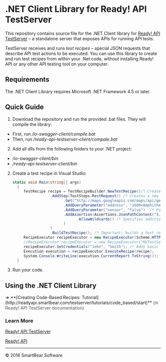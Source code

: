 
# .NET Client Library for Ready! API TestServer

This repository contains source file for the .NET Client library for [Ready! API TestServer](http://readyapi.smartbear.com/testserver/start) <html>&ndash;</html> a standalone server that exposes APIs for running API tests. 

TestServer receives and runs *test recipes* <html>&ndash;</html> special JSON requests that describe API test actions to be executed. You can use this library to create and run test recipes from within your .Net code, without installing Ready! API or any other API testing tool on your computer.

## Requirements

The .NET Client Library requires Microsoft .NET Framework 4.5 or later.

## Quick Guide

1. Download the repository and run the provided .bat files. They will compile the library:
 - First, run *<root folder>/io-swagger-client/compile.bat*
 - Then, run *<root folder>/ready-api-testserver-client/compale.bat*


2. Add all dlls from the following folders to your .NET project:
 - *<root folder>/io-swagger-client/bin*
 - *<root folder>/ready-api-testserver-client/bin*


2. Create a test recipe in Visual Studio:

	```cs
   static void Main(string[] args)
      {
         TestRecipe recipe = TestRecipeBuilder.NewTestRecipe()/* Creates a new test recipe. */
                     .AddStep(TestSteps.RestRequest() /* Creates a new test step (REST Request). */
                           .Get("http://maps.googleapis.com/maps/api/geocode/json") /* Specifies the GET method type and a request endpoint. */
                           .AddQueryParameter("address", "1600+Amphitheatre+Parkway,+Mountain+View,+CA")  /* Parameter string. */
                           .AddQueryParameter("sensor", "false")  /* Parameter string. */
                           .AddAssertion(Assertions.JsonPathContent("$.results[0].address_components[1].long_name", "Amphitheatre Parkway") /* Create a JsonPath Content assertion. The required assertion parameters are specified in the assertion constructor.*/
                                 .AllowWildcards() /* Specifies additional assertion parameters. */
                           )
                     )
                     .BuildTestRecipe(); /* Important: builds a test recipe for execution. */
         RecipeExecutor recipeExecutor = new RecipeExecutor(Scheme.HTTPS, "MyTestServer", 8443); /* Creates the runner object and specifies the TestServer address for it. */
         //RecipeExecutor recipeExecutor = new RecipeExecutor("MyTestServer", 8443); /* Creates the runner object and specifies the TestServer address for it. */
         recipeExecutor.SetCredentials("John", "Smith"); /* Adds basic authentication for requests to the TestServer. */
         Execution execution = recipeExecutor.ExecuteRecipe(recipe);
         System.Console.WriteLine(execution.CurrentReport.ToString());
      }
	```


3. Run your code.

## Using the .NET Client Library
<html>&rArr;</html> **[Creating Code-Based Recipes: Tutorial](http://readyapi.smartbear.com/testserver/tutorials/code_based/start)** <html><span style="color : #555;">(in Ready! API TestServer documentation)</span></html>


### Learn More
[Ready! API TestServer](http://readyapi.smartbear.com/testserver/intro/about)

[Ready! API](http://readyapi.smartbear.com/start)

- - - 
<html>&copy;</html> 2016 SmartBear Software

